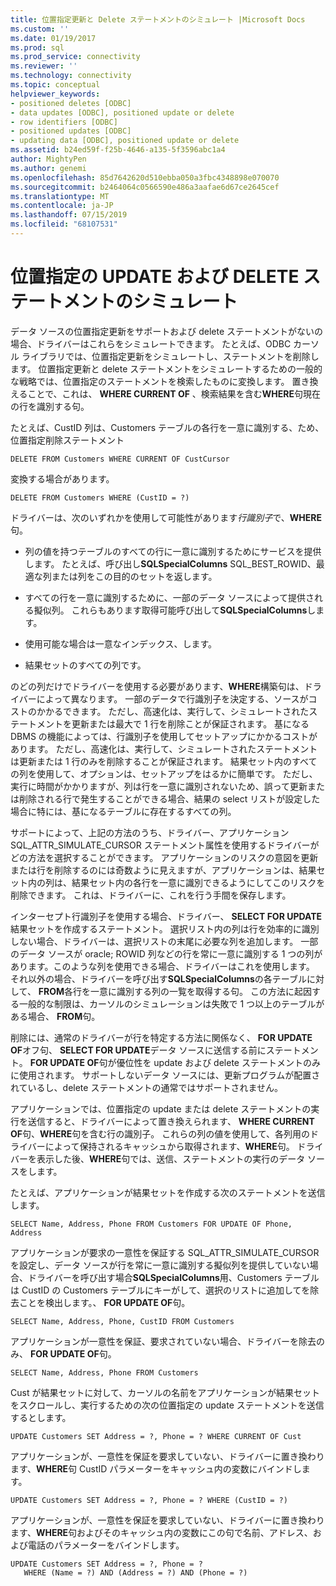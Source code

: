 ```yaml
---
title: 位置指定更新と Delete ステートメントのシミュレート |Microsoft Docs
ms.custom: ''
ms.date: 01/19/2017
ms.prod: sql
ms.prod_service: connectivity
ms.reviewer: ''
ms.technology: connectivity
ms.topic: conceptual
helpviewer_keywords:
- positioned deletes [ODBC]
- data updates [ODBC], positioned update or delete
- row identifiers [ODBC]
- positioned updates [ODBC]
- updating data [ODBC], positioned update or delete
ms.assetid: b24ed59f-f25b-4646-a135-5f3596abc1a4
author: MightyPen
ms.author: genemi
ms.openlocfilehash: 85d7642620d510ebba050a3fbc4348898e070070
ms.sourcegitcommit: b2464064c0566590e486a3aafae6d67ce2645cef
ms.translationtype: MT
ms.contentlocale: ja-JP
ms.lasthandoff: 07/15/2019
ms.locfileid: "68107531"
---
```

# <a name="simulating-positioned-update-and-delete-statements"></a>位置指定の UPDATE および DELETE ステートメントのシミュレート
データ ソースの位置指定更新をサポートおよび delete ステートメントがないの場合、ドライバーはこれらをシミュレートできます。 たとえば、ODBC カーソル ライブラリでは、位置指定更新をシミュレートし、ステートメントを削除します。 位置指定更新と delete ステートメントをシミュレートするための一般的な戦略では、位置指定のステートメントを検索したものに変換します。 置き換えることで、これは、 **WHERE CURRENT OF** 、検索結果を含む**WHERE**句現在の行を識別する句。  
  
 たとえば、CustID 列は、Customers テーブルの各行を一意に識別する、ため、位置指定削除ステートメント  
  
```  
DELETE FROM Customers WHERE CURRENT OF CustCursor  
```  
  
 変換する場合があります。  
  
```  
DELETE FROM Customers WHERE (CustID = ?)  
```  
  
 ドライバーは、次のいずれかを使用して可能性があります*行識別子*で、**WHERE**句。  
  
-   列の値を持つテーブルのすべての行に一意に識別するためにサービスを提供します。 たとえば、呼び出し**SQLSpecialColumns** SQL_BEST_ROWID、最適な列または列をこの目的のセットを返します。  
  
-   すべての行を一意に識別するために、一部のデータ ソースによって提供される擬似列。 これらもあります取得可能呼び出して**SQLSpecialColumns**します。  
  
-   使用可能な場合は一意なインデックス、します。  
  
-   結果セットのすべての列です。  
  
 のどの列だけでドライバーを使用する必要があります、**WHERE**構築句は、ドライバーによって異なります。 一部のデータで行識別子を決定する、ソースがコストのかかるできます。 ただし、高速化は、実行して、シミュレートされたステートメントを更新または最大で 1 行を削除ことが保証されます。 基になる DBMS の機能によっては、行識別子を使用してセットアップにかかるコストがあります。 ただし、高速化は、実行して、シミュレートされたステートメントは更新または 1 行のみを削除することが保証されます。 結果セット内のすべての列を使用して、オプションは、セットアップをはるかに簡単です。 ただし、実行に時間がかかりますが、列は行を一意に識別されないため、誤って更新または削除される行で発生することができる場合、結果の select リストが設定した場合に特には、基になるテーブルに存在するすべての列。  
  
 サポートによって、上記の方法のうち、ドライバー、アプリケーション SQL_ATTR_SIMULATE_CURSOR ステートメント属性を使用するドライバーがどの方法を選択することができます。 アプリケーションのリスクの意図を更新または行を削除するのには奇数ように見えますが、アプリケーションは、結果セット内の列は、結果セット内の各行を一意に識別できるようにしてこのリスクを削除できます。 これは、ドライバーに、これを行う手間を保存します。  
  
 インターセプト行識別子を使用する場合、ドライバー、 **SELECT FOR UPDATE**結果セットを作成するステートメント。 選択リスト内の列は行を効率的に識別しない場合、ドライバーは、選択リストの末尾に必要な列を追加します。 一部のデータ ソースが oracle; ROWID 列などの行を常に一意に識別する 1 つの列があります。このような列を使用できる場合、ドライバーはこれを使用します。 それ以外の場合、ドライバーを呼び出す**SQLSpecialColumns**の各テーブルに対して、 **FROM**各行を一意に識別する列の一覧を取得する句。 この方法に起因する一般的な制限は、カーソルのシミュレーションは失敗で 1 つ以上のテーブルがある場合、 **FROM**句。  
  
 削除には、通常のドライバーが行を特定する方法に関係なく、 **FOR UPDATE OF**オフ句、 **SELECT FOR UPDATE**データ ソースに送信する前にステートメント。 **FOR UPDATE OF**句が優位性を update および delete ステートメントのみに使用されます。 サポートしないデータ ソースには、更新プログラムが配置されているし、delete ステートメントの通常ではサポートされません。  
  
 アプリケーションでは、位置指定の update または delete ステートメントの実行を送信すると、ドライバーによって置き換えられます、 **WHERE CURRENT OF**句、**WHERE**句を含む行の識別子。 これらの列の値を使用して、各列用のドライバーによって保持されるキャッシュから取得されます、**WHERE**句。 ドライバーを表示した後、**WHERE**句では、送信、ステートメントの実行のデータ ソースをします。  
  
 たとえば、アプリケーションが結果セットを作成する次のステートメントを送信します。  
  
```  
SELECT Name, Address, Phone FROM Customers FOR UPDATE OF Phone, Address  
```  
  
 アプリケーションが要求の一意性を保証する SQL_ATTR_SIMULATE_CURSOR を設定し、データ ソースが行を常に一意に識別する擬似列を提供していない場合、ドライバーを呼び出す場合**SQLSpecialColumns**用、Customers テーブルは CustID の Customers テーブルにキーがして、選択のリストに追加してを除去ことを検出します。、 **FOR UPDATE OF**句。  
  
```  
SELECT Name, Address, Phone, CustID FROM Customers  
```  
  
 アプリケーションが一意性を保証、要求されていない場合、ドライバーを除去のみ、 **FOR UPDATE OF**句。  
  
```  
SELECT Name, Address, Phone FROM Customers  
```  
  
 Cust が結果セットに対して、カーソルの名前をアプリケーションが結果セットをスクロールし、実行するための次の位置指定の update ステートメントを送信するとします。  
  
```  
UPDATE Customers SET Address = ?, Phone = ? WHERE CURRENT OF Cust  
```  
  
 アプリケーションが、一意性を保証を要求していない、ドライバーに置き換わります、**WHERE**句 CustID パラメーターをキャッシュ内の変数にバインドします。  
  
```  
UPDATE Customers SET Address = ?, Phone = ? WHERE (CustID = ?)  
```  
  
 アプリケーションが、一意性を保証を要求していない、ドライバーに置き換わります、**WHERE**句およびそのキャッシュ内の変数にこの句で名前、アドレス、および電話のパラメーターをバインドします。  
  
```  
UPDATE Customers SET Address = ?, Phone = ?  
   WHERE (Name = ?) AND (Address = ?) AND (Phone = ?)  
```
